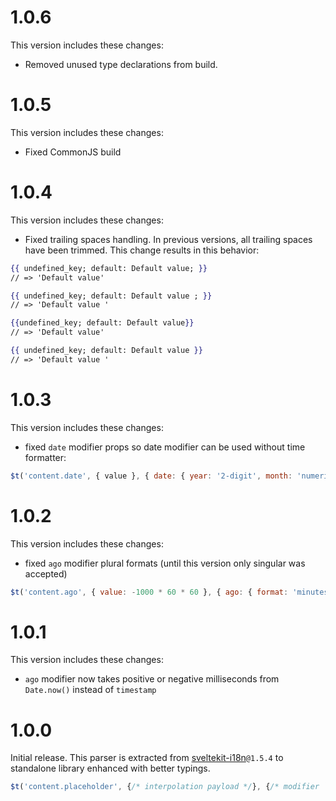 # 1.0.6
This version includes these changes:
* Removed unused type declarations from build.

# 1.0.5
This version includes these changes:
* Fixed CommonJS build

# 1.0.4
This version includes these changes:
* Fixed trailing spaces handling. In previous versions, all trailing spaces have been trimmed. This change results in this behavior:

```handlebars
{{ undefined_key; default: Default value; }}
// => 'Default value'
```

```handlebars
{{ undefined_key; default: Default value ; }}
// => 'Default value '
```

```handlebars
{{undefined_key; default: Default value}}
// => 'Default value'
```

```handlebars
{{ undefined_key; default: Default value }}
// => 'Default value '
```

# 1.0.3
This version includes these changes:
* fixed `date` modifier props so date modifier can be used without time formatter:

```js
$t('content.date', { value }, { date: { year: '2-digit', month: 'numeric', day: 'short' } });
```

# 1.0.2
This version includes these changes:
* fixed `ago` modifier plural formats (until this version only singular was accepted)

```js
$t('content.ago', { value: -1000 * 60 * 60 }, { ago: { format: 'minutes' } });
```

# 1.0.1
This version includes these changes:
* `ago` modifier now takes positive or negative milliseconds from `Date.now()` instead of `timestamp`

# 1.0.0
Initial release. This parser is extracted from [sveltekit-i18n](https://github.com/sveltekit-i18n/lib)`@1.5.4` to standalone library enhanced with better typings.

```js
$t('content.placeholder', {/* interpolation payload */}, {/* modifier `props` */});
```
